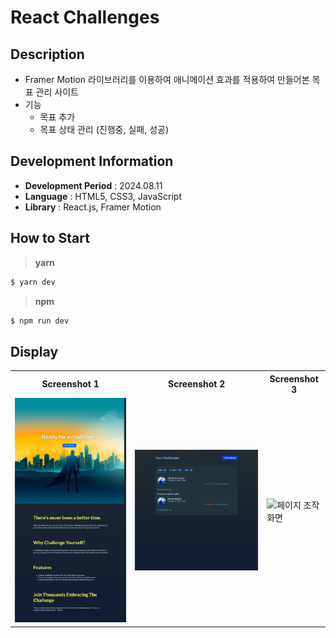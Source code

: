 # React Challenges

## Description

- Framer Motion 라이브러리를 이용하여 애니메이션 효과를 적용하여 만들어본 목표 관리 사이트
- 기능
  - 목표 추가
  - 목표 상태 관리 (진행중, 실패, 성공)

## Development Information

- **Development Period** : 2024.08.11
- **Language** : HTML5, CSS3, JavaScript
- **Library** : React.js, Framer Motion

## How to Start

> **yarn**

```bash
$ yarn dev
```

> **npm**

```bash
$ npm run dev
```

## Display

<table>
<tr>
  <th>Screenshot 1</th>
  <th>Screenshot 2</th>
  <th>Screenshot 3</th>
</tr>
<tr>
  <td><img src="./picture1.png" alt="메인 화면" width=500 /></td>
  <td><img src="./picture2.png" alt="목표 관리 화면" width=580 /></td>
  <td><img src="./picture3.gif" alt="페이지 조작 화면" width=580 /></td>
</tr>
</table>
